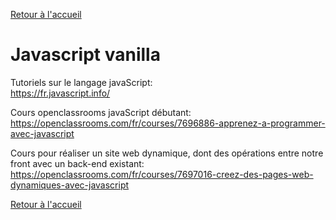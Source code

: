 [Retour à l'accueil](../../README.md)
# Javascript vanilla

Tutoriels sur le langage javaScript:\
https://fr.javascript.info/

Cours openclassrooms javaScript débutant:\
https://openclassrooms.com/fr/courses/7696886-apprenez-a-programmer-avec-javascript

Cours pour réaliser un site web dynamique, dont des opérations entre notre front avec un back-end existant:\
https://openclassrooms.com/fr/courses/7697016-creez-des-pages-web-dynamiques-avec-javascript


[Retour à l'accueil](../../README.md)
